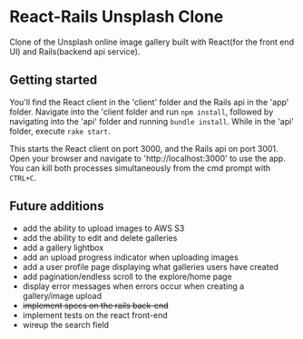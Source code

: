 # React-Rails Unsplash Clone

Clone of the Unsplash online image gallery built with React(for the front end UI) and Rails(backend api service).

## Getting started

You'll find the React client in the 'client' folder and the Rails api in the 'app' folder. Navigate into the 'client folder and run `npm install`, followed by navigating into the 'api' folder and running `bundle install`. While in the 'api' folder, execute `rake start`.

This starts the React client on port 3000, and the Rails api on port 3001. Open your browser and navigate to 'http://localhost:3000' to use the app. You can kill both processes simultaneously from the cmd prompt with `CTRL+C`.

## Future additions

- add the ability to upload images to AWS S3  
- add the ability to edit and delete galleries  
- add a gallery lightbox
- add an upload progress indicator when uploading images
- add a user profile page displaying what galleries users have created
- add pagination/endless scroll to the explore/home page
- display error messages when errors occur when creating a gallery/image upload  
- ~~implement specs on the rails back-end~~  
- implement tests on the react front-end  
- wireup the search field  
